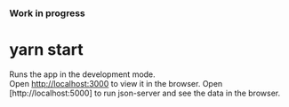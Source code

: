 ### Work in progress

# yarn start

Runs the app in the development mode.\
Open [http://localhost:3000](http://localhost:3000) to view it in the browser.
Open [http://localhost:5000] to run json-server and see the data in the browser.

